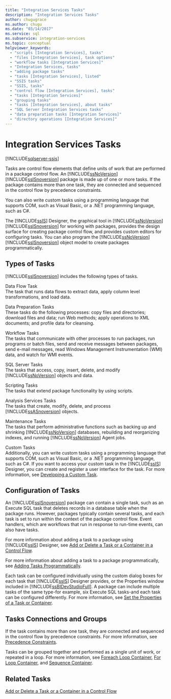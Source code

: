 ```yaml
---
title: "Integration Services Tasks"
description: "Integration Services Tasks"
author: chugugrace
ms.author: chugu
ms.date: "03/14/2017"
ms.service: sql
ms.subservice: integration-services
ms.topic: conceptual
helpviewer_keywords:
  - "scripts [Integration Services], tasks"
  - "files [Integration Services], task options"
  - "workflow tasks [Integration Services]"
  - "Integration Services, tasks"
  - "adding package tasks"
  - "tasks [Integration Services], listed"
  - "SSIS tasks"
  - "SSIS, tasks"
  - "control flow [Integration Services], tasks"
  - "tasks [Integration Services]"
  - "grouping tasks"
  - "tasks [Integration Services], about tasks"
  - "SQL Server Integration Services tasks"
  - "data preparation tasks [Integration Services]"
  - "directory operations [Integration Services]"
---
```

# Integration Services Tasks

[!INCLUDE[sqlserver-ssis](../../includes/applies-to-version/sqlserver-ssis.md)]


  Tasks are control flow elements that define units of work that are performed in a package control flow. An [!INCLUDE[ssNoVersion](../../includes/ssnoversion-md.md)] [!INCLUDE[ssISnoversion](../../includes/ssisnoversion-md.md)] package is made up of one or more tasks. If the package contains more than one task, they are connected and sequenced in the control flow by precedence constraints.  
  
 You can also write custom tasks using a programming language that supports COM, such as Visual Basic, or a .NET programming language, such as C#.  
  
 The [!INCLUDE[ssIS](../../includes/ssis-md.md)] Designer, the graphical tool in [!INCLUDE[ssNoVersion](../../includes/ssnoversion-md.md)] [!INCLUDE[ssISnoversion](../../includes/ssisnoversion-md.md)] for working with packages, provides the design surface for creating package control flow, and provides custom editors for configuring tasks. You can also program the [!INCLUDE[ssNoVersion](../../includes/ssnoversion-md.md)] [!INCLUDE[ssISnoversion](../../includes/ssisnoversion-md.md)] object model to create packages programmatically.  
  
## Types of Tasks  
 [!INCLUDE[ssISnoversion](../../includes/ssisnoversion-md.md)] includes the following types of tasks.  
  
 Data Flow Task  
 The task that runs data flows to extract data, apply column level transformations, and load data.  
  
 Data Preparation Tasks  
 These tasks do the following processes: copy files and directories; download files and data; run Web methods; apply operations to XML documents; and profile data for cleansing.  
  
 Workflow Tasks  
 The tasks that communicate with other processes to run packages, run programs or batch files, send and receive messages between packages, send e-mail messages, read Windows Management Instrumentation (WMI) data, and watch for WMI events.  
  
 SQL Server Tasks  
 The tasks that access, copy, insert, delete, and modify [!INCLUDE[ssNoVersion](../../includes/ssnoversion-md.md)] objects and data.  
  
 Scripting Tasks  
 The tasks that extend package functionality by using scripts.  
  
 Analysis Services Tasks  
 The tasks that create, modify, delete, and process [!INCLUDE[ssASnoversion](../../includes/ssasnoversion-md.md)] objects.  
  
 Maintenance Tasks  
 The tasks that perform administrative functions such as backing up and shrinking [!INCLUDE[ssNoVersion](../../includes/ssnoversion-md.md)] databases, rebuilding and reorganizing indexes, and running [!INCLUDE[ssNoVersion](../../includes/ssnoversion-md.md)] Agent jobs.  
  
 Custom Tasks  
 Additionally, you can write custom tasks using a programming language that supports COM, such as Visual Basic, or a .NET programming language, such as C#. If you want to access your custom task in the [!INCLUDE[ssIS](../../includes/ssis-md.md)] Designer, you can create and register a user interface for the task. For more information, see [Developing a Custom Task](../../integration-services/extending-packages-custom-objects/task/developing-a-custom-task.md).  
  
## Configuration of Tasks  
 An [!INCLUDE[ssISnoversion](../../includes/ssisnoversion-md.md)] package can contain a single task, such as an Execute SQL task that deletes records in a database table when the package runs. However, packages typically contain several tasks, and each task is set to run within the context of the package control flow. Event handlers, which are workflows that run in response to run-time events, can also have tasks.  
  
 For more information about adding a task to a package using [!INCLUDE[ssIS](../../includes/ssis-md.md)] Designer, see [Add or Delete a Task or a Container in a Control Flow](../../integration-services/control-flow/add-or-delete-a-task-or-a-container-in-a-control-flow.md).  
  
 For more information about adding a task to a package programmatically, see [Adding Tasks Programmatically](../../integration-services/building-packages-programmatically/adding-tasks-programmatically.md).  
  
 Each task can be configured individually using the custom dialog boxes for each task that [!INCLUDE[ssIS](../../includes/ssis-md.md)] Designer provides, or the Properties window included in [!INCLUDE[ssBIDevStudioFull](../../includes/ssbidevstudiofull-md.md)]. A package can include multiple tasks of the same type-for example, six Execute SQL tasks-and each task can be configured differently. For more information, see [Set the Properties of a Task or Container](./add-or-delete-a-task-or-a-container-in-a-control-flow.md).  
  
## Tasks Connections and Groups  
 If the task contains more than one task, they are connected and sequenced in the control flow by precedence constraints. For more information, see [Precedence Constraints](../../integration-services/control-flow/precedence-constraints.md).  
  
 Tasks can be grouped together and performed as a single unit of work, or repeated in a loop. For more information, see [Foreach Loop Container](../../integration-services/control-flow/foreach-loop-container.md), [For Loop Container](../../integration-services/control-flow/for-loop-container.md), and [Sequence Container](../../integration-services/control-flow/sequence-container.md).  
  
## Related Tasks  
 [Add or Delete a Task or a Container in a Control Flow](../../integration-services/control-flow/add-or-delete-a-task-or-a-container-in-a-control-flow.md)  
  
